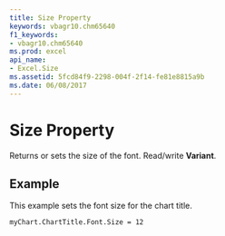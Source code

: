 ```yaml
---
title: Size Property
keywords: vbagr10.chm65640
f1_keywords:
- vbagr10.chm65640
ms.prod: excel
api_name:
- Excel.Size
ms.assetid: 5fcd84f9-2298-004f-2f14-fe81e8815a9b
ms.date: 06/08/2017
---
```



# Size Property

Returns or sets the size of the font. Read/write  **Variant**.


## Example

This example sets the font size for the chart title.


```
myChart.ChartTitle.Font.Size = 12
```


